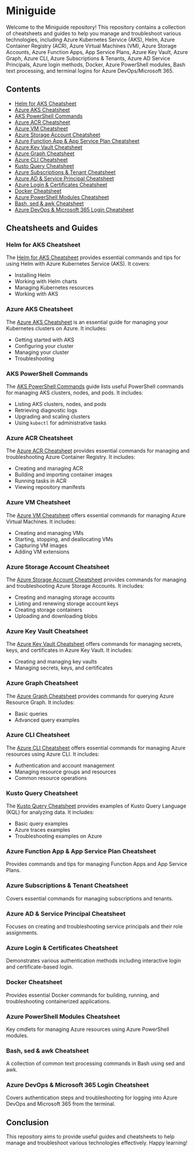 # Miniguide

Welcome to the Miniguide repository! This repository contains a collection of cheatsheets and guides to help you manage and troubleshoot various technologies, including Azure Kubernetes Service (AKS), Helm, Azure Container Registry (ACR), Azure Virtual Machines (VM), Azure Storage Accounts, Azure Function Apps, App Service Plans, Azure Key Vault, Azure Graph, Azure CLI, Azure Subscriptions & Tenants, Azure AD Service Principals, Azure login methods, Docker, Azure PowerShell modules, Bash text processing, and terminal logins for Azure DevOps/Microsoft 365.

## Contents

- [Helm for AKS Cheatsheet](aks-helm-cheatsheet.md)
- [Azure AKS Cheatsheet](aks-cheatsheet.md)
- [AKS PowerShell Commands](aks.md)
- [Azure ACR Cheatsheet](azure-acr-cheatsheet.md)
- [Azure VM Cheatsheet](azure-vm-cheatsheet.md)
- [Azure Storage Account Cheatsheet](azure-storage-cheatsheet.md)
- [Azure Function App & App Service Plan Cheatsheet](azure-functionapp-appserviceplan-cheatsheet.md)
- [Azure Key Vault Cheatsheet](azure-keyvault-cheatsheet.md)
- [Azure Graph Cheatsheet](az-graph-cheatsheet.md)
- [Azure CLI Cheatsheet](az-cli-cheatsheet.md)
- [Kusto Query Cheatsheet](kusto-cheatsheet.md)
- [Azure Subscriptions & Tenant Cheatsheet](azure-subscriptions-tenant-cheatsheet.md)
- [Azure AD & Service Principal Cheatsheet](az-ad-serviceprincipal-cheatsheet.md)
- [Azure Login & Certificates Cheatsheet](az-login-certificates-cheatsheet.md)
- [Docker Cheatsheet](docker-cheatsheet.md)
- [Azure PowerShell Modules Cheatsheet](azure-powershell-modules-cheatsheet.md)
- [Bash, sed & awk Cheatsheet](bash-sed-awk-cheatsheet.md)
- [Azure DevOps & Microsoft 365 Login Cheatsheet](azure-devops-m365-login-cheatsheet.md)

## Cheatsheets and Guides

### Helm for AKS Cheatsheet

The [Helm for AKS Cheatsheet](aks-helm-cheatsheet.md) provides essential commands and tips for using Helm with Azure Kubernetes Service (AKS). It covers:

- Installing Helm
- Working with Helm charts
- Managing Kubernetes resources
- Working with AKS

### Azure AKS Cheatsheet

The [Azure AKS Cheatsheet](aks-cheatsheet.md) is an essential guide for managing your Kubernetes clusters on Azure. It includes:

- Getting started with AKS
- Configuring your cluster
- Managing your cluster
- Troubleshooting

### AKS PowerShell Commands

The [AKS PowerShell Commands](aks.md) guide lists useful PowerShell commands for managing AKS clusters, nodes, and pods. It includes:

- Listing AKS clusters, nodes, and pods
- Retrieving diagnostic logs
- Upgrading and scaling clusters
- Using `kubectl` for administrative tasks

### Azure ACR Cheatsheet

The [Azure ACR Cheatsheet](azure-acr-cheatsheet.md) provides essential commands for managing and troubleshooting Azure Container Registry. It includes:

- Creating and managing ACR
- Building and importing container images
- Running tasks in ACR
- Viewing repository manifests

### Azure VM Cheatsheet

The [Azure VM Cheatsheet](azure-vm-cheatsheet.md) offers essential commands for managing Azure Virtual Machines. It includes:

- Creating and managing VMs
- Starting, stopping, and deallocating VMs
- Capturing VM images
- Adding VM extensions

### Azure Storage Account Cheatsheet

The [Azure Storage Account Cheatsheet](azure-storage-cheatsheet.md) provides commands for managing and troubleshooting Azure Storage Accounts. It includes:

- Creating and managing storage accounts
- Listing and renewing storage account keys
- Creating storage containers
- Uploading and downloading blobs

### Azure Key Vault Cheatsheet

The [Azure Key Vault Cheatsheet](azure-keyvault-cheatsheet.md) offers commands for managing secrets, keys, and certificates in Azure Key Vault. It includes:

- Creating and managing key vaults
- Managing secrets, keys, and certificates

### Azure Graph Cheatsheet

The [Azure Graph Cheatsheet](az-graph-cheatsheet.md) provides commands for querying Azure Resource Graph. It includes:

- Basic queries
- Advanced query examples

### Azure CLI Cheatsheet

The [Azure CLI Cheatsheet](az-cli-cheatsheet.md) offers essential commands for managing Azure resources using Azure CLI. It includes:

- Authentication and account management
- Managing resource groups and resources
- Common resource operations

### Kusto Query Cheatsheet

The [Kusto Query Cheatsheet](kusto-cheatsheet.md) provides examples of Kusto Query Language (KQL) for analyzing data. It includes:

- Basic query examples
- Azure traces examples
- Troubleshooting examples on Azure

### Azure Function App & App Service Plan Cheatsheet
Provides commands and tips for managing Function Apps and App Service Plans.

### Azure Subscriptions & Tenant Cheatsheet
Covers essential commands for managing subscriptions and tenants.

### Azure AD & Service Principal Cheatsheet
Focuses on creating and troubleshooting service principals and their role assignments.

### Azure Login & Certificates Cheatsheet
Demonstrates various authentication methods including interactive login and certificate-based login.

### Docker Cheatsheet
Provides essential Docker commands for building, running, and troubleshooting containerized applications.

### Azure PowerShell Modules Cheatsheet
Key cmdlets for managing Azure resources using Azure PowerShell modules.

### Bash, sed & awk Cheatsheet
A collection of common text processing commands in Bash using sed and awk.

### Azure DevOps & Microsoft 365 Login Cheatsheet
Covers authentication steps and troubleshooting for logging into Azure DevOps and Microsoft 365 from the terminal.

## Conclusion

This repository aims to provide useful guides and cheatsheets to help manage and troubleshoot various technologies effectively.
Happy learning!
